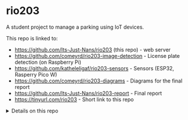 # rio203

A student project to manage a parking using IoT devices.

This repo is linked to:

- <https://github.com/Its-Just-Nans/rio203> (this repo) - web server
- <https://github.com/comeyrd/rio203-image-detection> - License plate detection (on Raspberry Pi)
- <https://github.com/katheleligaf/rio203-sensors> - Sensors (ESP32, Rasperry Pico W)
- <https://github.com/comeyrd/rio203-diagrams> - Diagrams for the final report
- <https://github.com/Its-Just-Nans/rio203-report> - Final report
- <https://tinyurl.com/rio203> - Short link to this repo

<details>

<summary>Details on this repo </summary>

## Development

```sh
npm run dev
# will run the server on 3000 and the frontend on 8080
```

## Deployement

```sh
npm run deploy
# you need a server.service on the production server
# this will connect to the server, build pages and restart the service

# can be useful to debug
# journalctl --unit=server.service -f
# systemctl restart server.service
```

## Notes on the project

- password is stored in clear text
- token used for auth are not safe, signed JWT should be used
- API is Cross Origin: "*" (not safe)

</details>
